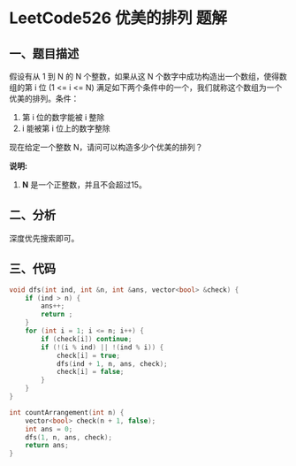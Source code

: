 # LeetCode526 优美的排列 题解

## 一、题目描述

假设有从 1 到 N 的 N 个整数，如果从这 N 个数字中成功构造出一个数组，使得数组的第 i 位 (1 <= i <= N) 满足如下两个条件中的一个，我们就称这个数组为一个优美的排列。条件：

1. 第 i 位的数字能被 i 整除
2. i 能被第 i 位上的数字整除

现在给定一个整数 N，请问可以构造多少个优美的排列？

**说明:**

1. **N** 是一个正整数，并且不会超过15。



## 二、分析

深度优先搜索即可。



## 三、代码

```c++
void dfs(int ind, int &n, int &ans, vector<bool> &check) {
    if (ind > n) {
        ans++;
        return ;
    }
    for (int i = 1; i <= n; i++) {
        if (check[i]) continue;
        if (!(i % ind) || !(ind % i)) {
            check[i] = true;
            dfs(ind + 1, n, ans, check);
            check[i] = false;
        }
    }
}

int countArrangement(int n) {
    vector<bool> check(n + 1, false);
    int ans = 0;
    dfs(1, n, ans, check);
    return ans;
}
```

